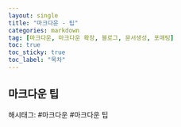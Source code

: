 ```yaml
---
layout: single
title: "마크다운 - 팁"
categories: markdown
tag: [마크다운, 마크다운 확장, 블로그, 문서생성, 포매팅]
toc: true
toc_sticky: true
toc_label: "목차"
---
```


## 마크다운 팁

<!--
## 실용적인 마크다운 팁
O ### 마크다운 에디터와 도구 추천
O ### 마크다운 문서의 예시와 템플릿 -> 내가 작성 한 거 이미지로

## 결론
O ### 마크다운을 사용하여 효율적으로 문서 작성하기
O ### 추가 리소스와 학습 자료

## FAQs
O ### 마크다운 사용 시 자주 묻는 질문들
-->

해시태그: #마크다운 #마크다운 팁
